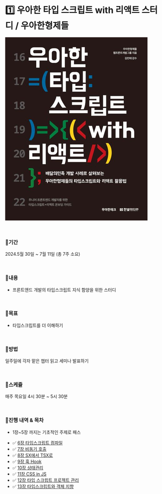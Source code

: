 # 1️⃣ 우아한 타입 스크립트 with 리액트 스터디 / 우아한형제들

![Alt text](9791169211567.jpg)

<br>

### 📍기간

2024.5월 30일 ~ 7월 11일 (총 7주 소요)

<br>

### 📍내용

- 프론트앤드 개발의 타입스크립트 지식 함양을 위한 스터디

<br>

### 📍목표

- 타입스크립트를 더 이해하기

<br>

### 📍방법

일주일에 각자 맡은 챕터 읽고 세미나 발표하기

<br>

### 📍스케쥴

매주 목요일 4시 30분 ~ 5시 30분

<br>

### 📍진행 내역 & 목차

* 1장~5장 까지는 기초적인 주제로 패스

- ✅ [6장 타입스크립트 컴파일](./)
- ✅ [7장 비동기 호출](./)
- ✅ [8장 SX에서 TSX로](./)
- ✅ [9장 훅 Hook](./)
- ✅ [10장 상태관리](./)
- ✅ [11장 CSS in JS](./)
- ✅ [12장 타입 스크립트 프로젝트 관리](./)
- ✅ [13장 타입스크립트와 객체 지향](./)  


